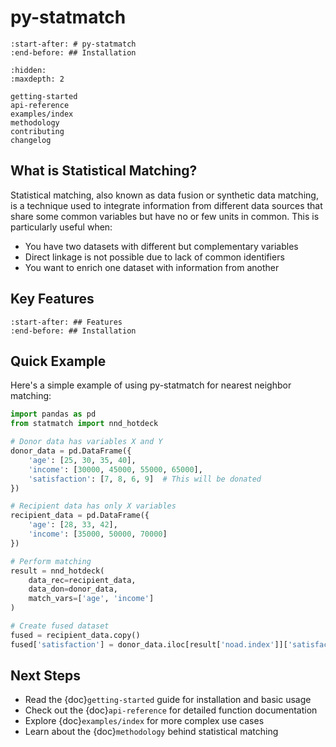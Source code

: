 # py-statmatch

```{include} ../README.md
:start-after: # py-statmatch
:end-before: ## Installation
```

```{toctree}
:hidden:
:maxdepth: 2

getting-started
api-reference
examples/index
methodology
contributing
changelog
```

## What is Statistical Matching?

Statistical matching, also known as data fusion or synthetic data matching, is a technique used to integrate information from different data sources that share some common variables but have no or few units in common. This is particularly useful when:

- You have two datasets with different but complementary variables
- Direct linkage is not possible due to lack of common identifiers
- You want to enrich one dataset with information from another

## Key Features

```{include} ../README.md
:start-after: ## Features
:end-before: ## Installation
```

## Quick Example

Here's a simple example of using py-statmatch for nearest neighbor matching:

```python
import pandas as pd
from statmatch import nnd_hotdeck

# Donor data has variables X and Y
donor_data = pd.DataFrame({
    'age': [25, 30, 35, 40],
    'income': [30000, 45000, 55000, 65000],
    'satisfaction': [7, 8, 6, 9]  # This will be donated
})

# Recipient data has only X variables
recipient_data = pd.DataFrame({
    'age': [28, 33, 42],
    'income': [35000, 50000, 70000]
})

# Perform matching
result = nnd_hotdeck(
    data_rec=recipient_data,
    data_don=donor_data,
    match_vars=['age', 'income']
)

# Create fused dataset
fused = recipient_data.copy()
fused['satisfaction'] = donor_data.iloc[result['noad.index']]['satisfaction'].values
```

## Next Steps

- Read the {doc}`getting-started` guide for installation and basic usage
- Check out the {doc}`api-reference` for detailed function documentation
- Explore {doc}`examples/index` for more complex use cases
- Learn about the {doc}`methodology` behind statistical matching